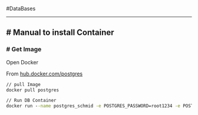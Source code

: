 #DataBases 

---
## # Manual to install Container
### # Get Image

Open Docker

From [hub.docker.com/postgres](https://hub.docker.com/_/postgres)

```cmd
// pull Image
docker pull postgres

// Run DB Container
docker run --name postgres_schmid -e POSTGRES_PASSWORD=root1234 -e POSTGRES_USER=SCHMID -e POSTGRES_DB=persondb -p 5432:5432 -d postgres
```

